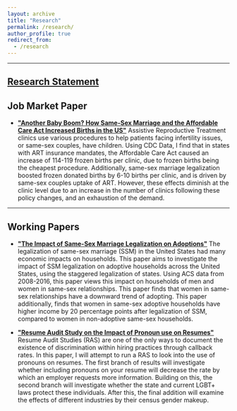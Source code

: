 ```yaml
---
layout: archive
title: "Research"
permalink: /research/
author_profile: true
redirect_from:
  - /research
---
```


<hr>

## [Research Statement](The_Impact_of_ACA_and_Same_Sex_Marriage_Legalization_on_ART.pdf)

## Job Market Paper
* [**"Another Baby Boom? How Same-Sex Marriage and the Affordable Care Act Increased Births in the US"**](/files/The_Impact_of_ACA_and_Same_Sex_Marriage_Legalization_on_ART.pdf)
Assistive Reproductive Treatment clinics use various procedures to help patients facing infertility issues, or same-sex couples, have children. Using CDC Data, I find that in states with ART insurance mandates, the Affordable Care Act caused an increase of 114-119 frozen births per clinic, due to frozen births being the cheapest procedure. Additionally, same-sex marriage legalization boosted frozen donated births by 6-10 births per clinic, and is driven by same-sex couples uptake of ART. However, these effects diminish at the clinic level due to an increase in the number of clinics following these policy changes, and an exhaustion of the demand.

<hr>

## Working Papers

* [**"The Impact of Same-Sex Marriage Legalization on Adoptions"**](/files/The_Impact_of_Same_Sex_Marriage_Legalization_on_Adoptions.pdf)
The legalization of same-sex marriage (SSM) in the United States had many economic impacts on households. This paper aims to investigate the impact of SSM legalization on adoptive households across the United States, using the staggered legalization of states. Using ACS data from 2008-2016, this paper views this impact on households of men and women in same-sex relationships. This paper finds that women in same-sex relationships have a downward trend of adopting. This paper additionally, finds that women in same-sex adoptive households have higher income by 20 percentage points after legalization of SSM, compared to women in non-adoptive same-sex households.

* [**"Resume Audit Study on the Impact of Pronoun use on Resumes"**](/files/Resume_Audit_Study_on_the_Impact_of_Pronoun_use_on_Resumes.pdf)
Resume Audit Studies (RAS) are one of the only ways to document the existence of discrimination within hiring practices through callback rates. In this paper, I will attempt to run a RAS to look into the use of pronouns on resumes. The first branch of results will investigate whether including pronouns on your resume will decrease the rate by which an employer requests more information. Building on this, the second branch will investigate whether the state and current LGBT+ laws protect these individuals. After this, the final addition will examine the effects of different industries by their census gender makeup.



